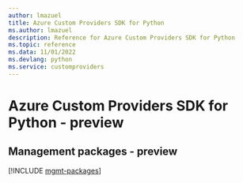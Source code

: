 ```yaml
---
author: lmazuel
title: Azure Custom Providers SDK for Python
ms.author: lmazuel
description: Reference for Azure Custom Providers SDK for Python
ms.topic: reference
ms.data: 11/01/2022
ms.devlang: python
ms.service: customproviders
---
```

# Azure Custom Providers SDK for Python - preview

## Management packages - preview
[!INCLUDE [mgmt-packages](custom-providers-mgmt-index.md)]